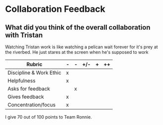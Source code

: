 # Collaboration Feedback

## What did you think of the overall collaboration with Tristan

Watching Tristan work is like watching a pelican wait forever for it's prey at the riverbed. He just stares at the screen when he's supposed to work

| Rubric | -   | -   | +/- | +   | ++  |
|--------|-----|-----|-----|-----|-----|
| Discipline & Work Ethic |  x   |     |     |     |     |
| Helpfulness             |  x   |     |     |     |     |
| Asks for feedback       |     |  x   |     |     |     |
| Gives feedback          |  x   |     |     |     |     |
| Concentration/focus     |  x   |     |     |     |     |

I give 70 out of 100 points to Team Ronnie.
